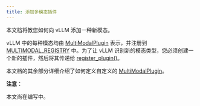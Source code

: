 ```yaml
---
title: 添加多模态插件
---
```



本文档将教您如何向 vLLM 添加一种新模态。


vLLM 中的每种模态均由 [MultiModalPlugin](https://docs.vllm.ai/en/latest/dev/multimodal/multimodal_index.html#vllm.multimodal.MultiModalPlugin) 表示，并注册到 [MULTIMODAL_REGISTRY](https://docs.vllm.ai/en/latest/dev/multimodal/multimodal_index.html#vllm.multimodal.MULTIMODAL_REGISTRY) 中。为了让 vLLM 识别新的模态类型，您必须创建一个新的插件，然后将其传递给 [register_plugin()](https://docs.vllm.ai/en/latest/dev/multimodal/multimodal_index.html#vllm.multimodal.MultiModalRegistry.register_plugin)。

本文档的其余部分详细介绍了如何定义自定义的 [MultiModalPlugin](https://docs.vllm.ai/en/latest/dev/multimodal/multimodal_index.html#vllm.multimodal.MultiModalPlugin)。


**注意：**

本文尚在编写中。


